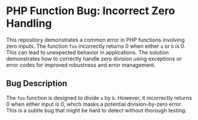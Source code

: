 # PHP Function Bug: Incorrect Zero Handling

This repository demonstrates a common error in PHP functions involving zero inputs. The function `foo` incorrectly returns 0 when either `a` or `b` is 0.  This can lead to unexpected behavior in applications. The solution demonstrates how to correctly handle zero division using exceptions or error codes for improved robustness and error management.

## Bug Description

The `foo` function is designed to divide `a` by `b`. However, it incorrectly returns 0 when either input is 0, which masks a potential division-by-zero error.  This is a subtle bug that might be hard to detect without thorough testing.